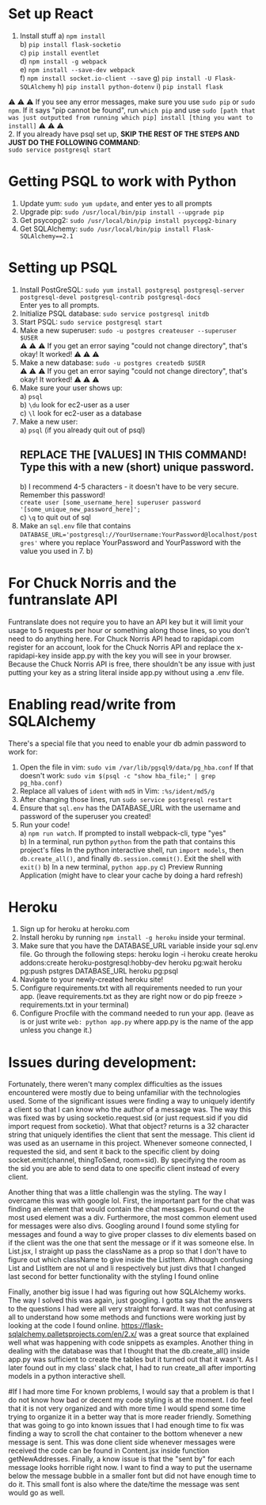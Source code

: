 # Set up React
1. Install stuff
  a) `npm install`    
  b) `pip install flask-socketio`    
  c) `pip install eventlet`    
  d) `npm install -g webpack`    
  e) `npm install --save-dev webpack`    
  f) `npm install socket.io-client --save` 
  g) `pip install -U Flask-SQLAlchemy`
  h) `pip install python-dotenv`
  i) `pip install flask`

:warning: :warning: :warning: If you see any error messages, make sure you use `sudo pip` or `sudo npm`. If it says "pip cannot be found", run `which pip` and use `sudo [path that was just outputted from running which pip] install [thing you want to install]` :warning: :warning: :warning:    
2. If you already have psql set up, **SKIP THE REST OF THE STEPS AND JUST DO THE FOLLOWING COMMAND**:   
`sudo service postgresql start`    
  
# Getting PSQL to work with Python  
  
1. Update yum: `sudo yum update`, and enter yes to all prompts    
2. Upgrade pip: `sudo /usr/local/bin/pip install --upgrade pip`  
3. Get psycopg2: `sudo /usr/local/bin/pip install psycopg2-binary`    
4. Get SQLAlchemy: `sudo /usr/local/bin/pip install Flask-SQLAlchemy==2.1`    
  
# Setting up PSQL  
  
1. Install PostGreSQL: `sudo yum install postgresql postgresql-server postgresql-devel postgresql-contrib postgresql-docs`    
    Enter yes to all prompts.    
2. Initialize PSQL database: `sudo service postgresql initdb`    
3. Start PSQL: `sudo service postgresql start`    
4. Make a new superuser: `sudo -u postgres createuser --superuser $USER`    
    :warning: :warning: :warning: If you get an error saying "could not change directory", that's okay! It worked! :warning: :warning: :warning:    
5. Make a new database: `sudo -u postgres createdb $USER`    
        :warning: :warning: :warning: If you get an error saying "could not change directory", that's okay! It worked! :warning: :warning: :warning:    
6. Make sure your user shows up:    
    a) `psql`    
    b) `\du` look for ec2-user as a user    
    c) `\l` look for ec2-user as a database    
7. Make a new user:    
    a) `psql` (if you already quit out of psql)    
    ## REPLACE THE [VALUES] IN THIS COMMAND! Type this with a new (short) unique password.   
    b) I recommend 4-5 characters - it doesn't have to be very secure. Remember this password!  
        `create user [some_username_here] superuser password '[some_unique_new_password_here]';`    
    c) `\q` to quit out of sql    
8. Make an `sql.env` file that contains `DATABASE_URL='postgresql://YourUsername:YourPassword@localhost/postgres'` where you replace YourPassword and YourPassword with the value you used in 7. b)

  
# For Chuck Norris and the funtranslate API
Funtranslate does not require you to have an API key but it will limit your usage to 5 requests per hour or something along those lines, so you don't need to do anything here.
For Chuck Norris API head to rapidapi.com register for an account, look for the Chuck Norris API and replace the x-rapidapi-key inside app.py with the key you will see in your browser.
Because the Chuck Norris API is free, there shouldn't be any issue with just putting your key as a string literal inside app.py without using a .env file.
  
  
# Enabling read/write from SQLAlchemy  
There's a special file that you need to enable your db admin password to work for:  
1. Open the file in vim: `sudo vim /var/lib/pgsql9/data/pg_hba.conf`
If that doesn't work: `sudo vim $(psql -c "show hba_file;" | grep pg_hba.conf)`  
2. Replace all values of `ident` with `md5` in Vim: `:%s/ident/md5/g`  
3. After changing those lines, run `sudo service postgresql restart`  
4. Ensure that `sql.env` has the DATABASE_URL with the username and password of the superuser you created!  
5. Run your code!    
  a) `npm run watch`. If prompted to install webpack-cli, type "yes"    
  b) In a terminal, run python `python` from the path that contains this project's files
     In the python interactive shell, run `import models`, then `db.create_all()`, and finally `db.session.commit()`. Exit the shell with `exit()`
  b) In a new terminal, `python app.py`
  c) Preview Running Application (might have to clear your cache by doing a hard refresh)    

# Heroku
1. Sign up for heroku at heroku.com 
2. Install heroku by running `npm install -g heroku` inside your terminal.
3. Make sure that you have the DATABASE_URL variable inside your sql.env file. Go through the following steps:
    heroku login -i
    heroku create
    heroku addons:create heroku-postgresql:hobby-dev
    heroku pg:wait
    heroku pg:push pstgres DATABASE_URL
    heroku pg:psql
4. Navigate to your newly-created heroku site!
5. Configure requirements.txt with all requirements needed to run your app. (leave requirements.txt as they are right now or do pip freeze > requirements.txt in your terminal)
6. Configure Procfile with the command needed to run your app. (leave as is or just write `web: python app.py` where app.py is the name of the app unless you change it.)

# Issues during development:
Fortunately, there weren't many complex difficulties as the issues encountered were mostly due to being unfamiliar with the technologies used.
Some of the significant issues were finding a way to uniquely identify a client so that I can know who the author of a message was. The way this was fixed was by using 
socketio.request.sid (or just request.sid if you did import request from socketio). What that object? returns is a 32 character string that uniquely identifies the client that sent the message.
This client id was used as an username in this project. Whenever someone connected, I requested the sid, and sent it back to the specific client by doing 
socket.emit(channel, thingToSend, room=sid). By specifying the room as the sid you are able to send data to one specific client instead of every client.

Another thing that was a little challengin was the styling. The way I overcame this was with google lol. First, the important part for the chat was finding an element that would contain
the chat messages. Found out the most used element was a div. Furthermore, the most common element used for messages were also divs. Googling around I found some styling for messages
and found a way to give proper classes to div elements based on if the client was the one that sent the message or if it was someone else. In List.jsx, I straight up pass the className
as a prop so that I don't have to figure out which className to give inside the ListItem. Although confusing List and ListItem are not ul and li respectively
but just divs that I changed last second for better functionality with the styling I found online

Finally, another big issue I had was figuring out how SQLAlchemy works. The way I solved this was again, just googling. I gotta say that the answers to the questions I had were all very straight forward.
It was not confusing at all to understand how some methods and functions were working just by looking at the code I found online. https://flask-sqlalchemy.palletsprojects.com/en/2.x/ was a great source
that explained well what was happening with code snippets as examples. Another thing in dealing with the database was that I thought that the db.create_all() inside app.py was
sufficient to create the tables but it turned out that it wasn't. As I later found out in my class' slack chat, I had to run create_all after importing models in a python interactive shell.

#If I had more time
For known problems, I would say that a problem is that I do not know how bad or decent my code styling is at the moment. I do feel that it is not very organized and with more time
I would spend some time trying to organize it in a better way that is more reader friendly. Something that was going to go into known issues that I had enough time to fix was finding a way
to scroll the chat container to the bottom whenever a new message is sent. This was done client side whenever messages were received the code can be found in Content.jsx 
inside function getNewAddresses. Finally, a know issue is that the "sent by" for each message looks horrible right now. I want to find a way to put the username below the 
message bubble in a smaller font but did not have enough time to do it. This small font is also where the date/time the message was sent would go as well.